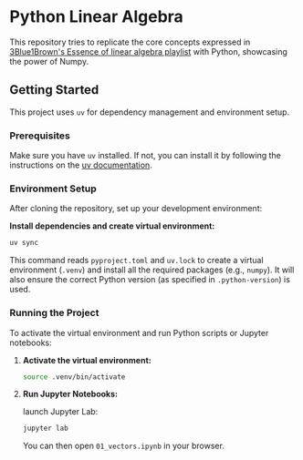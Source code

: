 # Python Linear Algebra

This repository tries to replicate the core concepts expressed in [3Blue1Brown's Essence of linear algebra playlist](https://www.youtube.com/playlist?list=PLZHQObOWTQDPD3MizzM2xVFitgF8hE_ab) with Python, showcasing the power of Numpy.

## Getting Started

This project uses `uv` for dependency management and environment setup.

### Prerequisites

Make sure you have `uv` installed. If not, you can install it by following the instructions on the [uv documentation](https://docs.astral.sh/uv/).

### Environment Setup

After cloning the repository, set up your development environment:

**Install dependencies and create virtual environment:**

```bash
uv sync
```

This command reads `pyproject.toml` and `uv.lock` to create a virtual environment (`.venv`) and install all the required packages (e.g., `numpy`). It will also ensure the correct Python version (as specified in `.python-version`) is used.

### Running the Project

To activate the virtual environment and run Python scripts or Jupyter notebooks:

1.  **Activate the virtual environment:**

    ```bash
    source .venv/bin/activate
    ```

2.  **Run Jupyter Notebooks:**

    launch Jupyter Lab:

    ```bash
    jupyter lab
    ```

    You can then open `01_vectors.ipynb` in your browser.
